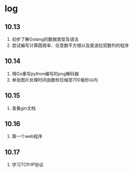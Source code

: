 # log
## 10.13
1. 初步了解Golang的数据类型及语法
2. 尝试编写计算圆周率、任意数平方根以及斐波拉契数列的程序
## 10.14
1. 用Go重写python编写的png解码器
2. 单张图片处理时间由数秒压缩至700毫秒以内
## 10.15
1. 查看gin文档
## 10.16
1. 第一个web程序
## 10.17
1. 学习TCP/IP协议
